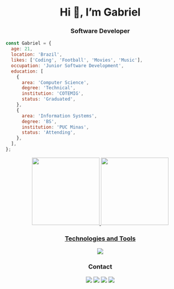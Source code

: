 <h1 align="center">Hi 👋, I’m Gabriel</h1>
<h3 align="center">Software Developer</h3>

```js
const Gabriel = {
  age: 21,
  location: 'Brazil',
  likes: ['Coding', 'Football', 'Movies', 'Music'],
  occupation: 'Junior Software Development',
  education: [
    {
      area: 'Computer Science',
      degree: 'Technical',
      institution: 'COTEMIG',
      status: 'Graduated',
    },
    {
      area: 'Information Systems',
      degree: 'BS',
      institution: 'PUC Minas',
      status: 'Attending',
    },
  ],
};
```


<div align="center">
  <a href="https://github.com/GabrielAm0">
  <img height="180em" src="https://github-readme-stats.vercel.app/api?username=GabrielAm0&show_icons=true&theme=dark&include_all_commits=true&count_private=true"/>
  <img height="180em" src="https://github-readme-stats.vercel.app/api/top-langs/?username=GabrielAm0&layout=compact&langs_count=7&theme=dark"/>
</div>


<h3 align="center">Technologies and Tools</h3>


<p align="center">
  <a href="https://skillicons.dev">
    <img src="https://skillicons.dev/icons?i=js,cs,mysql,react,css,html,git" />
  </a>
</p>


<h3 align="center">Contact</h3>

<div align="center">
    <p>
        <a href = "https://www.linkedin.com/in/dev-gabriel-amorim/" target="_blank"><img src="https://img.shields.io/badge/linkedin-%230077B5.svg?style=for-the-badge&logo=linkedin&logoColor=white" target="_blank"></a>
        <a href = "mailto:mrgconta@gmail.com" target="_blank"><img src="https://img.shields.io/badge/-Gmail-%23333?style=for-the-badge&logo=gmail&logoColor=white" target="_blank"></a>
        <a href = "https://api.whatsapp.com/send?phone=5531971478793&text=ol%C3%A1%2C%20vim%20pelo%20seu%20perfil%20do%20GitHub!%20" target="_blank"><img src="https://img.shields.io/badge/WhatsApp-25D366?style=for-the-badge&logo=whatsapp&logoColor=white"     target="_blank"></a>
        <a href="https://discordapp.com/users/317009197122322442/" target="_blank"><img src="https://img.shields.io/badge/Discord-7289DA?style=for-the-badge&logo=discord&logoColor=white" target="_blank"></a> 
    </p>
</div>
